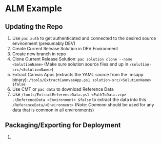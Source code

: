 # ALM Example

## Updating the Repo

1. Use `pac auth` to get authenticated and connected to the desired source environment (presumably DEV)
1. Create Current Release Solution in DEV Environment
1. Create new branch in repo
1. Clone Current Release Solution: `pac solution clone --name <SolutionName>` (Make sure solution source files end up in `/solution-src/<SolutionName>`)
1. Extract Canvas Apps (extracts the YAML source from the .msapp binary): `/tools/ExtractCannvasApp.ps1 solution-src/<SolutionName> $false`
1. Use CMT or `pac data` to download Reference Data
1. Use `/tools/ExtractReferenceData.ps1 <PathToData.zip> .\ReferenceData <Environment> $false` to extract the data into this `/ReferenceData/<Environment>` (Note: *Common* should be used for any data that is common in all environments)

## Packaging/Exporting for Deployment

1.
